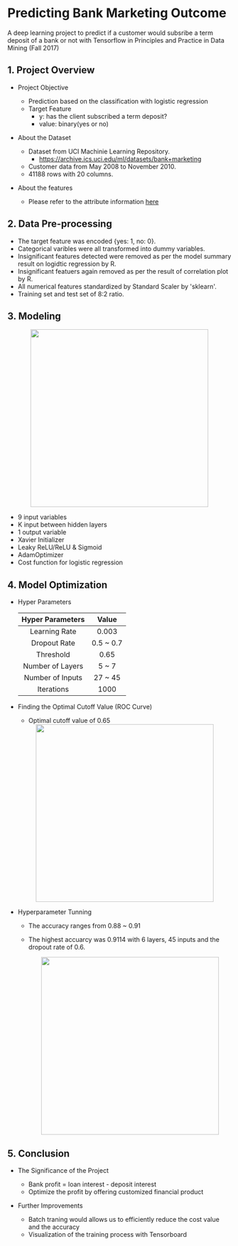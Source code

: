 # Predicting Bank Marketing Outcome
A deep learning project to predict if a customer would subsribe a term deposit of a bank or not with Tensorflow in Principles and Practice in Data Mining (Fall 2017)

## 1. Project Overview
* Project Objective
   * Prediction based on the classification with logistic regression
   * Target Feature
      * y: has the client subscribed a term deposit? 
      * value: binary(yes or no)

* About the Dataset
    * Dataset from UCI Machinie Learning Repository.
        * https://archive.ics.uci.edu/ml/datasets/bank+marketing
    * Customer data from May 2008 to November 2010.
    * 41188 rows with 20 columns.

* About the features
    * Please refer to the attribute information [here](https://archive.ics.uci.edu/ml/datasets/bank+marketing)
    
## 2. Data Pre-processing

 * The target feature was encoded {yes: 1, no: 0}.
 * Categorical varibles were all transformed into dummy variables.
 * Insignificant features detected were removed as per the model summary result on logidtic regression by R. 
 * Insignificant featuers again removed as per the result of correlation plot by R. 
 * All numerical features standardized by Standard Scaler by 'sklearn'.
 * Training set and test set of 8:2 ratio.
    
## 3. Modeling

<center>
<img src = https://user-images.githubusercontent.com/46237445/50608069-b1e45200-0f0e-11e9-8294-d8716e43876f.png width = 400>
</center>

  * 9 input variables
  * K input between hidden layers
  * 1 output variable
  * Xavier Initializer
  * Leaky ReLU/ReLU & Sigmoid
  * AdamOptimizer
  * Cost function for logistic regression

## 4. Model Optimization

  * Hyper Parameters
  
    Hyper Parameters | Value |
    :--------------: | :---: |
    Learning Rate | 0.003 |
    Dropout Rate | 0.5 ~ 0.7 |
    Threshold | 0.65 |
    Number of Layers | 5 ~ 7|
    Number of Inputs | 27 ~ 45 |
    Iterations | 1000 |
    
  * Finding the Optimal Cutoff Value (ROC Curve)
    * Optimal cutoff value of 0.65
  
    <center>
    <img src = https://user-images.githubusercontent.com/46237445/50656796-af016400-0fd7-11e9-9854-6fbb7c7d545c.png width = 400>
    </center> 

  * Hyperparameter Tunning
    * The accuracy ranges from 0.88 ~ 0.91
    * The highest accuarcy was 0.9114 with 6 layers, 45 inputs and the dropout rate of 0.6.
  
      <center>
      <img src = https://user-images.githubusercontent.com/46237445/50657041-92196080-0fd8-11e9-8002-c21bcdc5fe40.png width = 400> 
      </center>

## 5. Conclusion

  * The Significance of the Project 
    * Bank profit = loan interest - deposit interest
    * Optimize the profit by offering customized financial product
    
  * Further Improvements
    * Batch traning would allows us to efficiently reduce the cost value and the accuracy
    * Visualization of the training process with Tensorboard
